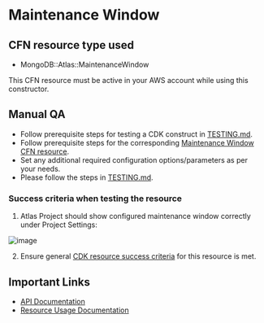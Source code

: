 # Maintenance Window

## CFN resource type used
- MongoDB::Atlas::MaintenanceWindow

This CFN resource must be active in your AWS account while using this constructor.

## Manual QA
- Follow prerequisite steps for testing a CDK construct in [TESTING.md](../../../TESTING.md).
- Follow prerequisite steps for the corresponding [Maintenance Window CFN resource](../../../../cfn-resources/maintenance-window/test/README.md).
- Set any additional required configuration options/parameters as per your needs.
- Please follow the steps in [TESTING.md](../../../TESTING.md).


### Success criteria when testing the resource
1. Atlas Project should show configured maintenance window correctly under Project Settings:

![image](https://user-images.githubusercontent.com/122359335/227540482-6f021ea1-7b7e-4fbf-b883-1d9e0e2eea9a.png)

2. Ensure general [CDK resource success criteria](../../../TESTING.md#success-criteria-to-be-satisfied-when-testing-a-construct) for this resource is met.

## Important Links
- [API Documentation](https://www.mongodb.com/docs/atlas/reference/api-resources-spec/#tag/Maintenance-Windows)
- [Resource Usage Documentation](https://www.mongodb.com/docs/atlas/tutorial/cluster-maintenance-window/)
